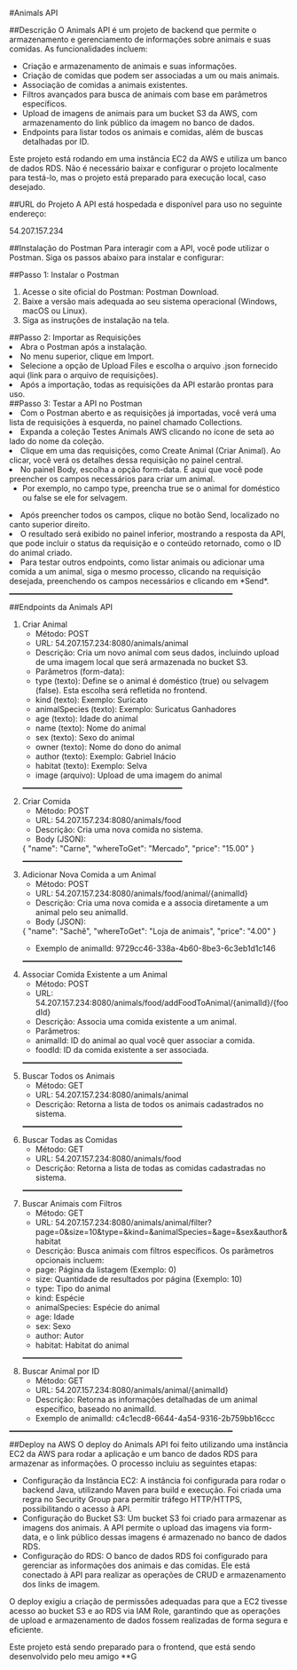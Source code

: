 #Animals API

##Descrição
O Animals API é um projeto de backend que permite o armazenamento e gerenciamento de informações sobre animais e suas comidas. As funcionalidades incluem:
<ul>
  <li>Criação e armazenamento de animais e suas informações.</li>
  <li>Criação de comidas que podem ser associadas a um ou mais animais.</li>
  <li>Associação de comidas a animais existentes.</li>
  <li>Filtros avançados para busca de animais com base em parâmetros específicos.</li>
  <li>Upload de imagens de animais para um bucket S3 da AWS, com armazenamento do link público da imagem no banco de dados.</li>
  <li>Endpoints para listar todos os animais e comidas, além de buscas detalhadas por ID.</li>
</ul>
Este projeto está rodando em uma instância EC2 da AWS e utiliza um banco de dados RDS. Não é necessário baixar e configurar o projeto localmente para testá-lo, mas o projeto está preparado para execução local, caso desejado.

##URL do Projeto
A API está hospedada e disponível para uso no seguinte endereço:

54.207.157.234

##Instalação do Postman
Para interagir com a API, você pode utilizar o Postman. Siga os passos abaixo para instalar e configurar:

##Passo 1: Instalar o Postman
<ol>
<li>Acesse o site oficial do Postman: Postman Download.</li>
<li>Baixe a versão mais adequada ao seu sistema operacional (Windows, macOS ou Linux).</li>
<li>Siga as instruções de instalação na tela.</li>
</ol>
##Passo 2: Importar as Requisições
<li>Abra o Postman após a instalação.</li>
<li>No menu superior, clique em Import.</li>
<li>Selecione a opção de Upload Files e escolha o arquivo .json fornecido aqui (link para o arquivo de requisições).</li>
<li>Após a importação, todas as requisições da API estarão prontas para uso.</li>
##Passo 3: Testar a API no Postman
<li>Com o Postman aberto e as requisições já importadas, você verá uma lista de requisições à esquerda, no painel chamado Collections.</li>
<li>Expanda a coleção Testes Animals AWS clicando no ícone de seta ao lado do nome da coleção.</li>
<li>Clique em uma das requisições, como Create Animal (Criar Animal). Ao clicar, você verá os detalhes dessa requisição no painel central.</li>
<li>No painel Body, escolha a opção form-data. É aqui que você pode preencher os campos necessários para criar um animal.
<ul><li>Por exemplo, no campo type, preencha true se o animal for doméstico ou false se ele for selvagem.</li></ul></li>
<li>Após preencher todos os campos, clique no botão Send, localizado no canto superior direito.</li>
<li>O resultado será exibido no painel inferior, mostrando a resposta da API, que pode incluir o status da requisição e o conteúdo retornado, como o ID do animal criado.</li>
<li>Para testar outros endpoints, como listar animais ou adicionar uma comida a um animal, siga o mesmo processo, clicando na requisição desejada, preenchendo os campos necessários e clicando em *Send*.</li>

<hr style="width: 80%; height: 2px; align: center;">

##Endpoints da Animals API
<ol>
<li>Criar Animal
<ul><li>Método: POST</li>
<li>URL: 54.207.157.234:8080/animals/animal</li>
<li>Descrição: Cria um novo animal com seus dados, incluindo upload de uma imagem local que será armazenada no bucket S3.</li>
<li>Parâmetros (form-data):</li>
    <li>type (texto): Define se o animal é doméstico (true) ou selvagem (false). Esta escolha será refletida no frontend.</li>
    <li>kind (texto): Exemplo: Suricato</li>
    <li>animalSpecies (texto): Exemplo: Suricatus Ganhadores</li>
    <li>age (texto): Idade do animal</li>
    <li>name (texto): Nome do animal</li>
    <li>sex (texto): Sexo do animal</li>
    <li>owner (texto): Nome do dono do animal</li>
    <li>author (texto): Exemplo: Gabriel Inácio</li>
    <li>habitat (texto): Exemplo: Selva</li>
    <li>image (arquivo): Upload de uma imagem do animal</li></ul></li>
<hr style="width: 60%; height: 2px; align: center;">
<li>Criar Comida
<ul><li>Método: POST</li>
<li>URL: 54.207.157.234:8080/animals/food</li>
<li>Descrição: Cria uma nova comida no sistema.</li>
<li>Body (JSON):</li></ul></li>
{
  "name": "Carne",
  "whereToGet": "Mercado",
  "price": "15.00"
}
<hr style="width: 60%; height: 2px; align: center;">
<li>Adicionar Nova Comida a um Animal
<ul><li>Método: POST</li>
<li>URL: 54.207.157.234:8080/animals/food/animal/{animalId}</li>
<li>Descrição: Cria uma nova comida e a associa diretamente a um animal pelo seu animalId.</li>
<li>Body (JSON):</li></ul></li>
{
  "name": "Sachê",
  "whereToGet": "Loja de animais",
  "price": "4.00"
}

<ul><li>Exemplo de animalId: 9729cc46-338a-4b60-8be3-6c3eb1d1c146</li></ul>
<hr style="width: 60%; height: 2px; align: center;">
<li>Associar Comida Existente a um Animal
<ul><li>Método: POST</li>
<li>URL: 54.207.157.234:8080/animals/food/addFoodToAnimal/{animalId}/{foodId}</li>
<li>Descrição: Associa uma comida existente a um animal.</li>
<li>Parâmetros:</li>
    <li>animalId: ID do animal ao qual você quer associar a comida.</li>
    <li>foodId: ID da comida existente a ser associada.</li></ul></li>
<hr style="width: 60%; height: 2px; align: center;">
<li>Buscar Todos os Animais
<ul><li>Método: GET</li>
<li>URL: 54.207.157.234:8080/animals/animal</li>
<li>Descrição: Retorna a lista de todos os animais cadastrados no sistema.</li></ul></li>
<hr style="width: 60%; height: 2px; align: center;">
<li>Buscar Todas as Comidas
<ul><li>Método: GET</li>
<li>URL: 54.207.157.234:8080/animals/food</li>
<li>Descrição: Retorna a lista de todas as comidas cadastradas no sistema.</li></ul></li>
<hr style="width: 60%; height: 2px; align: center;">
<li>Buscar Animais com Filtros
<ul><li>Método: GET</li>
<li>URL: 54.207.157.234:8080/animals/animal/filter?page=0&size=10&type=&kind=&animalSpecies=&age=&sex&author&habitat</li>
<li>Descrição: Busca animais com filtros específicos. Os parâmetros opcionais incluem:</li>
    <li>page: Página da listagem (Exemplo: 0)</li>
    <li>size: Quantidade de resultados por página (Exemplo: 10)</li>
    <li>type: Tipo do animal</li>
    <li>kind: Espécie</li>
    <li>animalSpecies: Espécie do animal</li>
    <li>age: Idade</li>
    <li>sex: Sexo</li>
    <li>author: Autor</li>
    <li>habitat: Habitat do animal</li></ul></li>
<hr style="width: 60%; height: 2px; align: center;">
<li>Buscar Animal por ID
<ul><li>Método: GET</li>
<li>URL: 54.207.157.234:8080/animals/animal/{animalId}</li>
<li>Descrição: Retorna as informações detalhadas de um animal específico, baseado no animalId.</li>
<li>Exemplo de animalId: c4c1ecd8-6644-4a54-9316-2b759bb16ccc</li></ul></li>
</ol>

<hr style="width: 80%; height: 2px; align: center;">

##Deploy na AWS
O deploy do Animals API foi feito utilizando uma instância EC2 da AWS para rodar a aplicação e um banco de dados RDS para armazenar as informações. O processo incluiu as seguintes etapas:
<ul>
  <li>Configuração da Instância EC2: A instância foi configurada para rodar o backend Java, utilizando Maven para build e execução. Foi criada uma regra no Security Group para permitir tráfego HTTP/HTTPS, possibilitando o acesso à API.</li>
  
  <li>Configuração do Bucket S3: Um bucket S3 foi criado para armazenar as imagens dos animais. A API permite o upload das imagens via form-data, e o link público dessas imagens é armazenado no banco de dados RDS.</li>
  
  <li>Configuração do RDS: O banco de dados RDS foi configurado para gerenciar as informações dos animais e das comidas. Ele está conectado à API para realizar as operações de CRUD e armazenamento dos links de imagem.</li>
</ul>
O deploy exigiu a criação de permissões adequadas para que a EC2 tivesse acesso ao bucket S3 e ao RDS via IAM Role, garantindo que as operações de upload e armazenamento de dados fossem realizadas de forma segura e eficiente.

Este projeto está sendo preparado para o frontend, que está sendo desenvolvido pelo meu amigo **G
